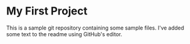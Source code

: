 # My First Project

This is a sample git repository containing some sample files. I've added some text to the readme using GitHub's editor.
